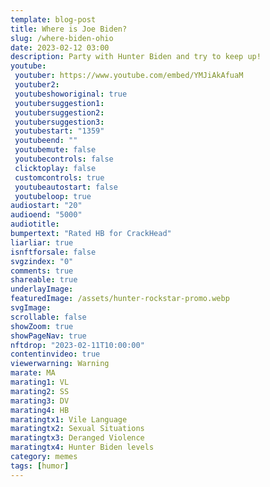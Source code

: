 ```yaml
---
template: blog-post
title: Where is Joe Biden?
slug: /where-biden-ohio
date: 2023-02-12 03:00
description: Party with Hunter Biden and try to keep up!
youtube:
 youtuber: https://www.youtube.com/embed/YMJiAkAfuaM
 youtuber2: 
 youtubeshoworiginal: true
 youtubersuggestion1: 
 youtubersuggestion2: 
 youtubersuggestion3: 
 youtubestart: "1359"
 youtubeend: ""
 youtubemute: false
 youtubecontrols: false
 clicktoplay: false
 customcontrols: true
 youtubeautostart: false
 youtubeloop: true
audiostart: "20"
audioend: "5000"
audiotitle: 
bumpertext: "Rated HB for CrackHead"
liarliar: true
isnftforsale: false
svgzindex: "0"
comments: true
shareable: true
underlayImage: 
featuredImage: /assets/hunter-rockstar-promo.webp
svgImage: 
scrollable: false
showZoom: true
showPageNav: true
nftdrop: "2023-02-11T10:00:00"
contentinvideo: true
viewerwarning: Warning
marate: MA
marating1: VL
marating2: SS
marating3: DV
marating4: HB
maratingtx1: Vile Language
maratingtx2: Sexual Situations
maratingtx3: Deranged Violence
maratingtx4: Hunter Biden levels
category: memes
tags: [humor]
---
```


<!-- <div class="contentinside" style="position:relative; z-index:0; min-width:50%; height:auto; margin-top:10%;  padding:1rem; font-size:clamp(1rem, 2.3vw, 3rem); left:0;, top:4vh; line-height:90%; text-shadow:0 2px 7px #000; background:rgba(0,0,0,0.8); border:0px solid yellow; text-align:center; width:100vw;">
TRAITOR
</div> -->

<div class="contentinside" style="height:85vh; overflow:hidden;">
<img class="" src="/assets/hillary.gif" width="100%" style="opacity:0;
animation: fadeIn 10s ease-out;
animation-delay: 6s;
animation-iteration-count:infinite;" />
</div>


<!-- <img class="" src="/assets/lakemouth.webp" width="100%" style=" z-index:-1; opacity:0;
animation: kariFilter 6s ease-in-out;
animation-delay: 4s;
animation-iteration-count:infinite;
" />


<!-- <div class="bubble bubble-bottom-left" style="position:absolute; width:; top:30%; left:20vw; display:flex; justify-content:center;backdrop-filter: blur(6px);
animation: bubbleBop 9s ease-in;
animation-delay: 6s;
animation-direction: forwards;
animation-iteration-count:1;
opacity:0;
"><span style="font-size:120%; font-weight:bold;"><span style="font-size:160%; font-weight:bold;"></span></div>


<div class="bubble bubble-bottom-right" style="position:absolute; width:50vw; top:50%; right:20vw; display:block; justify-content:center; font-size:110%;backdrop-filter: blur(6px);
animation: bubbleBop1 10s ease-in;
animation-delay:8s;
animation-direction: forwards;
animation-iteration-count:1;
opacity:0;
"><span style="font-weight:bold;"></span></div>
</div> -->

<style>



</style>


<div class="contentbody" style="text-align:left !important; margin-top:0;">




</div>